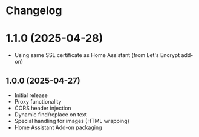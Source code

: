 # Changelog

# 1.1.0 (2025-04-28)
- Using same SSL certificate as Home Assistant (from Let's Encrypt add-on)

## 1.0.0 (2025-04-27)
- Initial release
- Proxy functionality
- CORS header injection
- Dynamic find/replace on text
- Special handling for images (HTML wrapping)
- Home Assistant Add-on packaging

